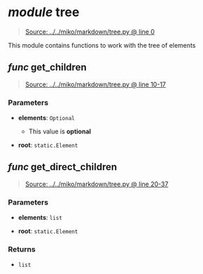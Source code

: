 # *module* **tree**

> [Source: ../../miko/markdown/tree.py @ line 0](../../miko/markdown/tree.py#L0)

This module contains functions to work with the tree of elements

## *func* **get_children**

> [Source: ../../miko/markdown/tree.py @ line 10-17](../../miko/markdown/tree.py#L10-L17)

### Parameters

- **elements**: `Optional`
  - This value is **optional**


- **root**: `static.Element`


## *func* **get_direct_children**

> [Source: ../../miko/markdown/tree.py @ line 20-37](../../miko/markdown/tree.py#L20-L37)

### Parameters

- **elements**: `list`


- **root**: `static.Element`


### Returns

- `list`
